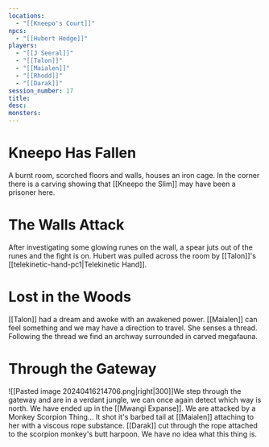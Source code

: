 ```yaml
---
locations:
  - "[[Kneepo's Court]]"
npcs:
  - "[[Hubert Hedge]]"
players:
  - "[[J Seeral]]"
  - "[[Talon]]"
  - "[[Maialen]]"
  - "[[Rhodd]]"
  - "[[Darak]]"
session_number: 17
title: 
desc: 
monsters:
---
```

# Kneepo Has Fallen
A burnt room, scorched floors and walls, houses an iron cage.  In the corner there is a carving showing that [[Kneepo the Slim]] may have been a prisoner here.

# The Walls Attack
After investigating some glowing runes on the wall, a spear juts out of the runes and the fight is on.  Hubert was pulled across the room by [[Talon]]'s [[telekinetic-hand-pc1|Telekinetic Hand]].

# Lost in the Woods
[[Talon]] had a dream and awoke with an awakened power. [[Maialen]] can feel something and we may have a direction to travel.  She senses a thread.  Following the thread we find an archway surrounded in carved megafauna.

# Through the Gateway
![[Pasted image 20240416214706.png|right|300]]We step through the gateway and are in a verdant jungle, we can once again detect which way is north.  We have ended up in the [[Mwangi Expanse]].  We are attacked by a Monkey Scorpion Thing... It shot it's barbed tail at [[Maialen]] attaching to her with a viscous rope substance.  [[Darak]] cut through the rope attached to the scorpion monkey's butt harpoon.  We have no idea what this thing is.
